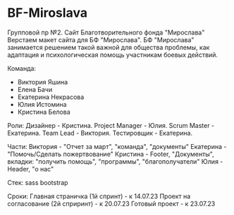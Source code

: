 # BF-Miroslava
Групповой пр №2. Сайт Благотворительного фонда "Мирослава"
Верстаем макет сайта  для БФ "Мирослава".
БФ "Мирослава" занимается решением такой важной для общества проблемы, как адаптация и психологическая помощь участникам боевых действий.

Команда:
- Виктория Яшина
- Елена Бачи
- Екатерина Некрасова
- Юлия Истомина
- Кристина Белова

Роли:
Дизайнер - Кристина.
Project Manager - Юлия.
Scrum Master - Екатерина.
Team Lead - Виктория.
Тестировщик - Екатерина.

Части:
Виктория - "Отчет за март", "команда", "документы"
Екатерина - "Помочь/Сделать пожертвование"
Кристина - Footer, "Документы", вкладки: "получить помощь", "программы", "благополучатели"
Юлия - Header, "о нас"

Стек:
sass
bootstrap

Сроки:
Главная страничка (1й спринт) - к 14.07.23
Проект на согласование (2й сприринт) - к 20.07.23
Готовый проект - к 23.07.23
